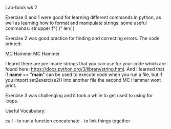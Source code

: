 Lab-book wk 2

Exercise 0 and 1 were good for learning different commands in python, as well as learning how to format and manipulate strings.
some useful commands:
    str.upper
    f"{     }"
    len(    )

Exercise 2 was good practice for finding and correcting errors.
The code printed:

MC Hammer
MC Hammer

I learnt there are pre-made strings that you can use for your code which are found here; https://docs.python.org/3/library/string.html. And I learned that if __name__ == "__main__" can be used to execute code when you run a file, but if you import set2exercise2() into another file the second MC Hammer wont print.

Exercise 3 was challenging and it took a while to get used to using for loops. 

Useful Vocabulary:

call - to run a function
concatenate - to link things together
